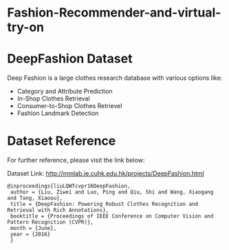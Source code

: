 # Fashion-Recommender-and-virtual-try-on


# DeepFashion Dataset

Deep Fashion is a large clothes research database with various options like:
- Category and Attribute Prediction
- In-Shop Clothes Retrieval
- Consumer-to-Shop Clothes Retrievel
- Fashion Landmark Detection


# Dataset Reference
For further reference, please visit the link below:

Dataset Link: http://mmlab.ie.cuhk.edu.hk/projects/DeepFashion.html

```
@inproceedings{liuLQWTcvpr16DeepFashion,
 author = {Liu, Ziwei and Luo, Ping and Qiu, Shi and Wang, Xiaogang and Tang, Xiaoou},
 title = {DeepFashion: Powering Robust Clothes Recognition and Retrieval with Rich Annotations},
 booktitle = {Proceedings of IEEE Conference on Computer Vision and Pattern Recognition (CVPR)},
 month = {June},
 year = {2016} 
 }
 ```
